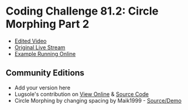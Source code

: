 # Coding Challenge 81.2: Circle Morphing Part 2
* [Edited Video](https://www.youtube.com/watch?v=0veqAiA61AU)
* [Original Live Stream](https://www.youtube.com/watch?v=ldx_J589fcs)
* [Example Running Online](https://codingtrain.github.io/Rainbow-Code/CodingChallenges/CC_081_2_Circle_Morphing_Part_2/)


## Community Editions
- Add your version here
- Lugsole's contribution on [View Online](https://lugsole.github.io/Circle_Morphing/index.html) & [Source Code](https://github.com/Lugsole/Circle_Morphing)
- Circle Morphing by changing spacing by Maik1999 - [Source/Demo](https://codepen.io/maik1999/pen/BmyMyp)
